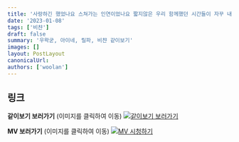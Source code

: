 ```yaml
---
title: '사랑하긴 했었나요 스쳐가는 인연이었나요 짧지않은 우리 함께했던 시간들이 자꾸 내 마음을 가둬두네 (Baby I need you) - Cover by 비챤'
date: '2023-01-08'
tags: ['비챤']
draft: false
summary: '우왁굳, 아이네, 릴파, 비챤 같이보기'
images: []
layout: PostLayout
canonicalUrl:
authors: ['woolan']
---
```


## 링크

**같이보기 보러가기** (이미지를 클릭하여 이동)
[![같이보기 보러가기](https://cdn.discordapp.com/attachments/1136601898116464710/1211650793904807976/logo.png?ex=65eef8bc&is=65dc83bc&hm=95dc0e08c1f43025dd60def429896697b3787a9f923593eb50b24e9fb6280361&)](https://cafe.naver.com/steamindiegame/9269598)

**MV 보러가기** (이미지를 클릭하여 이동)
[![MV 시청하기](https://i.ytimg.com/vi/lLIpFxWtqCQ/maxresdefault.jpg)](https://youtu.be/lLIpFxWtqCQ)
